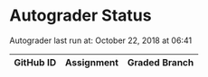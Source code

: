 # Autograder Status
Autograder last run at: October 22, 2018 at 06:41

| GitHub ID | Assignment | Graded Branch |
|-----------|------------|---------------|
